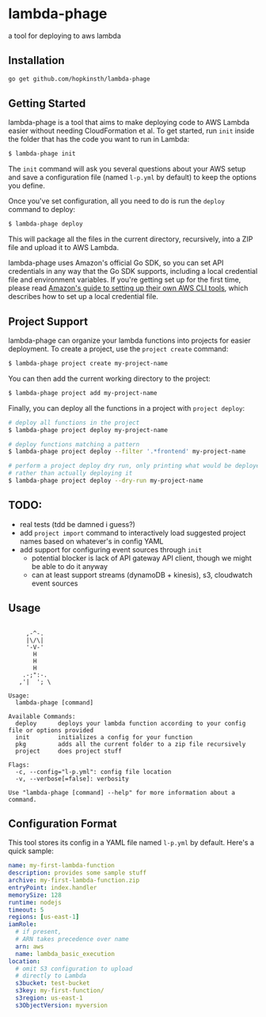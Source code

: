 # lambda-phage
a tool for deploying to aws lambda

## Installation

```sh
go get github.com/hopkinsth/lambda-phage
```

## Getting Started

lambda-phage is a tool that aims to make deploying code to AWS Lambda easier without needing CloudFormation et al. To get started, run `init` inside the folder that has the code you want to run in Lambda:

```sh
$ lambda-phage init
```

The `init` command will ask you several questions about your AWS setup and save a configuration file (named `l-p.yml` by default) to keep the options you define. 

Once you've set configuration, all you need to do is run the `deploy` command to deploy:

```sh
$ lambda-phage deploy
```

This will package all the files in the current directory, recursively, into a ZIP file and upload it to AWS Lambda.

lambda-phage uses Amazon's official Go SDK, so you can set API credentials in any way that the Go SDK supports, including a local credential file and environment variables. If you're getting set up for the first time, please read [Amazon's guide to setting up their own AWS CLI tools](http://docs.aws.amazon.com/cli/latest/userguide/cli-chap-getting-started.html#cli-config-files), which describes how to set up a local credential file.

## Project Support

lambda-phage can organize your lambda functions into projects for easier deployment. To create a project, use the `project create` command:

```sh
$ lambda-phage project create my-project-name
```

You can then add the current working directory to the project:

```sh
$ lambda-phage project add my-project-name
```

Finally, you can deploy all the functions in a project with `project deploy`:

```sh
# deploy all functions in the project
$ lambda-phage project deploy my-project-name

# deploy functions matching a pattern
$ lambda-phage project deploy --filter '.*frontend' my-project-name

# perform a project deploy dry run, only printing what would be deployed
# rather than actually deploying it
$ lambda-phage project deploy --dry-run my-project-name
```

## TODO:
- real tests (tdd be damned i guess?)
- add `project import` command to interactively load suggested project names based on whatever's in config YAML
- add support for configuring event sources through `init`
  - potential blocker is lack of API gateway API client, though we might be able to do it anyway
  - can at least support streams (dynamoDB + kinesis), s3, cloudwatch event sources

## Usage

```

     ,-^-.
     |\/\|
     '-V-'
       H
       H
       H
    .-;":-.
   ,'|  '; \

Usage:
  lambda-phage [command]

Available Commands:
  deploy      deploys your lambda function according to your config file or options provided
  init        initializes a config for your function
  pkg         adds all the current folder to a zip file recursively
  project     does project stuff

Flags:
  -c, --config="l-p.yml": config file location
  -v, --verbose[=false]: verbosity

Use "lambda-phage [command] --help" for more information about a command.
```

## Configuration Format

This tool stores its config in a YAML file named `l-p.yml` by default. Here's a quick sample:

```yaml
name: my-first-lambda-function
description: provides some sample stuff
archive: my-first-lambda-function.zip
entryPoint: index.handler
memorySize: 128
runtime: nodejs
timeout: 5
regions: [us-east-1]
iamRole:
  # if present, 
  # ARN takes precedence over name
  arn: aws
  name: lambda_basic_execution
location:
  # omit S3 configuration to upload
  # directly to Lambda
  s3bucket: test-bucket
  s3key: my-first-function/
  s3region: us-east-1
  s3ObjectVersion: myversion
```
